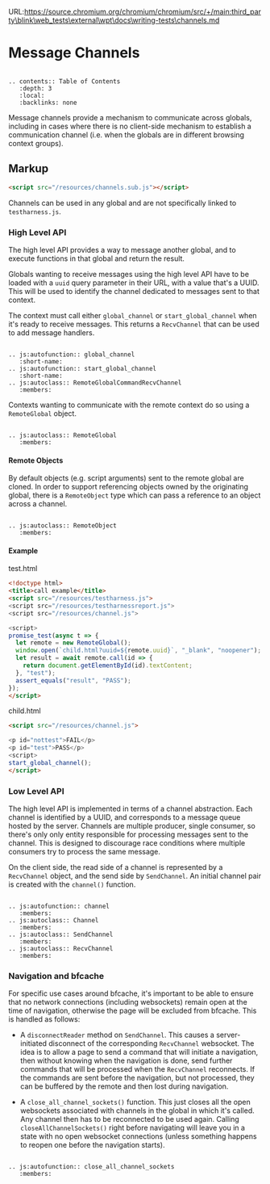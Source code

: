 URL:https://source.chromium.org/chromium/chromium/src/+/main:third_party\blink\web_tests\external\wpt\docs\writing-tests\channels.md
# Message Channels

```eval_rst

.. contents:: Table of Contents
   :depth: 3
   :local:
   :backlinks: none
```

Message channels provide a mechanism to communicate across globals,
including in cases where there is no client-side mechanism to
establish a communication channel (i.e. when the globals are in
different browsing context groups).

## Markup ##

```html
<script src="/resources/channels.sub.js"></script>
```

Channels can be used in any global and are not specifically linked to
`testharness.js`.

### High Level API ###

The high level API provides a way to message another global, and to
execute functions in that global and return the result.

Globals wanting to receive messages using the high level API have to
be loaded with a `uuid` query parameter in their URL, with a value
that's a UUID. This will be used to identify the channel dedicated to
messages sent to that context.

The context must call either `global_channel` or
`start_global_channel` when it's ready to receive messages. This
returns a `RecvChannel` that can be used to add message handlers.

```eval_rst

.. js:autofunction:: global_channel
   :short-name:
.. js:autofunction:: start_global_channel
   :short-name:
.. js:autoclass:: RemoteGlobalCommandRecvChannel
   :members:
```

Contexts wanting to communicate with the remote context do so using a
`RemoteGlobal` object.

```eval_rst

.. js:autoclass:: RemoteGlobal
   :members:
```

#### Remote Objects ####

By default objects (e.g. script arguments) sent to the remote global
are cloned. In order to support referencing objects owned by the
originating global, there is a `RemoteObject` type which can pass a
reference to an object across a channel.

```eval_rst

.. js:autoclass:: RemoteObject
   :members:
```

#### Example ####

test.html

```html
<!doctype html>
<title>call example</title>
<script src="/resources/testharness.js">
<script src="/resources/testharnessreport.js">
<script src="/resources/channel.js">

<script>
promise_test(async t => {
  let remote = new RemoteGlobal();
  window.open(`child.html?uuid=${remote.uuid}`, "_blank", "noopener");
  let result = await remote.call(id => {
    return document.getElementById(id).textContent;
  }, "test");
  assert_equals("result", "PASS");
});
</script>
```

child.html

```html
<script src="/resources/channel.js">

<p id="nottest">FAIL</p>
<p id="test">PASS</p>
<script>
start_global_channel();
</script>
```

### Low Level API ###

The high level API is implemented in terms of a channel
abstraction. Each channel is identified by a UUID, and corresponds to
a message queue hosted by the server. Channels are multiple producer,
single consumer, so there's only only entity responsible for
processing messages sent to the channel. This is designed to
discourage race conditions where multiple consumers try to process the
same message.

On the client side, the read side of a channel is represented by a
`RecvChannel` object, and the send side by `SendChannel`. An initial
channel pair is created with the `channel()` function.

```eval_rst

.. js:autofunction:: channel
   :members:
.. js:autoclass:: Channel
   :members:
.. js:autoclass:: SendChannel
   :members:
.. js:autoclass:: RecvChannel
   :members:
```

### Navigation and bfcache

For specific use cases around bfcache, it's important to be able to
ensure that no network connections (including websockets) remain open
at the time of navigation, otherwise the page will be excluded from
bfcache. This is handled as follows:

* A `disconnectReader` method on `SendChannel`. This causes a
  server-initiated disconnect of the corresponding `RecvChannel`
  websocket. The idea is to allow a page to send a command that will
  initiate a navigation, then without knowing when the navigation is
  done, send further commands that will be processed when the
  `RecvChannel` reconnects. If the commands are sent before the
  navigation, but not processed, they can be buffered by the remote
  and then lost during navigation.

* A `close_all_channel_sockets()` function. This just closes all the open
  websockets associated with channels in the global in which it's
  called. Any channel then has to be reconnected to be used
  again. Calling `closeAllChannelSockets()` right before navigating
  will leave you in a state with no open websocket connections (unless
  something happens to reopen one before the navigation starts).

```eval_rst

.. js:autofunction:: close_all_channel_sockets
   :members:
```
